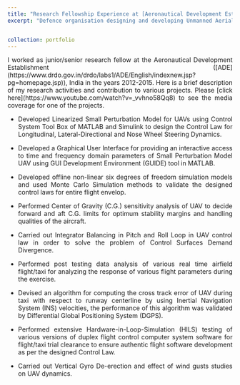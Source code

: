 ```yaml
---
title: "Research Fellowship Experience at [Aeronautical Development Establishment, India](https://www.drdo.gov.in/drdo/labs1/ADE/English/indexnew.jsp?pg=homepage.jsp)"
excerpt: "Defence organisation designing and developing Unmanned Aerial Systems and Combat Aircraft Simulators"


collection: portfolio
---
```

<div style="text-align: justify"> 
I worked as junior/senior research fellow at the Aeronautical Development Establishment ([ADE](https://www.drdo.gov.in/drdo/labs1/ADE/English/indexnew.jsp?pg=homepage.jsp)), India in the years 2012-2015. Here is a brief description of my research activities and contribution to various projects. Please [click here](https://www.youtube.com/watch?v=_vvhno58Qq8) to see the media coverage for one of the projects.

* Developed Linearized Small Perturbation Model for UAVs using Control System Tool Box of MATLAB and Simulink to design the Control Law for Longitudinal, Lateral-Directional and Nose Wheel Steering Dynamics.

* Developed a Graphical User Interface for providing an interactive access to time and frequency domain parameters of Small Perturbation Model UAV using GUI Development Environment (GUIDE) tool in MATLAB.

* Developed offline non-linear six degrees of freedom simulation models and used Monte Carlo Simulation methods to validate the designed control laws for entire flight envelop.

* Performed Center of Gravity (C.G.) sensitivity analysis of UAV to decide forward and aft C.G. limits for optimum stability margins and handling qualities of the aircraft.

* Carried out Integrator Balancing in Pitch and Roll Loop in UAV control law in order to solve the problem of Control Surfaces Demand Divergence.

* Performed post testing data analysis of various real time airfield flight/taxi for analyzing the response of various flight parameters during the exercise.

* Devised an algorithm for computing the cross track error of UAV during taxi with respect to runway centerline by using Inertial Navigation System (INS) velocities, the performance of this algorithm was validated by Differential Global Positioning System (DGPS).

* Performed extensive Hardware-in-Loop-Simulation (HILS) testing of various versions of duplex flight control computer system software for flight/taxi trial clearance to ensure authentic flight software development as per the designed Control Law.

* Carried out Vertical Gyro De-erection and effect of wind gusts studies on UAV dynamics.
</div>


